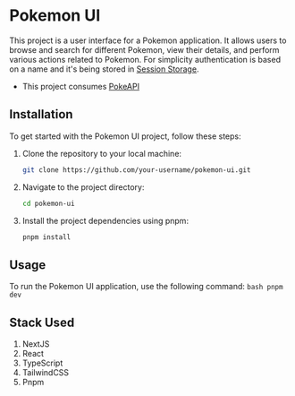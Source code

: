 # Pokemon UI

This project is a user interface for a Pokemon application. It allows users to browse and search for different Pokemon, view their details, and perform various actions related to Pokemon. For simplicity authentication is based on a name and it's being stored in [Session Storage](https://developer.mozilla.org/en-US/docs/Web/API/Window/sessionStorage).

- This project consumes [PokeAPI](https://pokeapi.co/)


## Installation

To get started with the Pokemon UI project, follow these steps:

1. Clone the repository to your local machine:

    ```bash
    git clone https://github.com/your-username/pokemon-ui.git
    ```

2. Navigate to the project directory:

    ```bash
    cd pokemon-ui
    ```

3. Install the project dependencies using pnpm:

    ```bash
    pnpm install
    ```

## Usage

To run the Pokemon UI application, use the following command:
    ```bash
    pnpm dev
    ```
## Stack Used
1. NextJS
2. React
3. TypeScript
4. TailwindCSS
5. Pnpm

